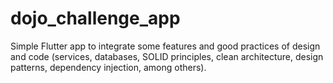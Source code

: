 # dojo_challenge_app

Simple Flutter app to integrate some features and good practices of design and code (services, databases, SOLID principles, clean architecture, design patterns, dependency injection, among others).
